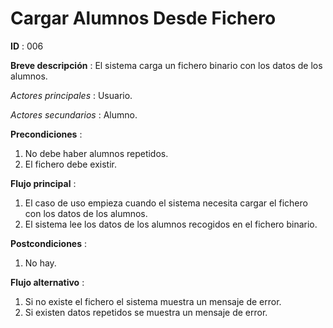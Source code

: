 # Cargar Alumnos Desde Fichero

**ID** : 006

**Breve descripción** : El sistema carga un fichero binario con los datos de los alumnos.

*Actores principales* : Usuario.

*Actores secundarios* : Alumno.

**Precondiciones** :
1. No debe haber alumnos repetidos.
2. El fichero debe existir.

**Flujo principal** :
1. El caso de uso empieza cuando el sistema necesita cargar el fichero con los datos de los alumnos.
2. El sistema lee los datos de los alumnos recogidos en el fichero binario.
 
**Postcondiciones** :
1. No hay.

**Flujo alternativo** :
1. Si no existe el fichero el sistema muestra un mensaje de error.
2. Si existen datos repetidos se muestra un mensaje de error.
